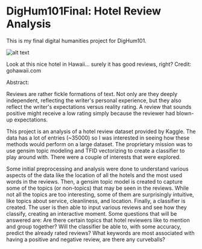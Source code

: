 # DigHum101Final: Hotel Review Analysis

This is my final digital humanities project for DigHum101.

![alt text](https://www.gohawaii.com/sites/default/files/styles/image_gallery_bg_xl/public/hero-unit-images/Island-of-Hawaii-Accommodations.jpg?itok=6rQtOfzn)

Look at this nice hotel in Hawaii... surely it has good reviews, right? Credit: gohawaii.com

Abstract:

Reviews are rather fickle formations of text. Not only are they deeply independent, reflecting the writer's personal experience,
but they also reflect the writer's expectations versus reality rating. A review that sounds positive might receive a low rating
simply because the reviewer had blown-up expectations. 

This project is an analysis of a hotel review dataset provided by Kaggle. The data has a lot of entries (~35000) so I was
interested in seeing how these methods would perform on a large dataset. The proprietary mission was to use gensim topic
modeling and TFID vectorizing to create a classifier to play around with. There were a couple of interests that were explored.

Some initial preprocessing and analysis were done to understand various aspects of the data like the location of all the hotels
and the most used words in the reviews. Then, a gensim topic model is created to capture some of the topics (or non-topics) that
may be seen in the reviews. While not all the topics are too interesting, some of them are surprisingly intuitive, like 
topics about service, cleanliness, and location. Finally, a classifier is created. The user is then able to input various reviews
and see how they classify, creating an interactive moment. Some questions that will be answered are: Are there certain topics
that hotel reviewers like to mention and group together? Will the classifier be able to, with some accuracy, predict the already rated reviews? What keywords are most associated with having a positive and negative review, are there any curveballs?